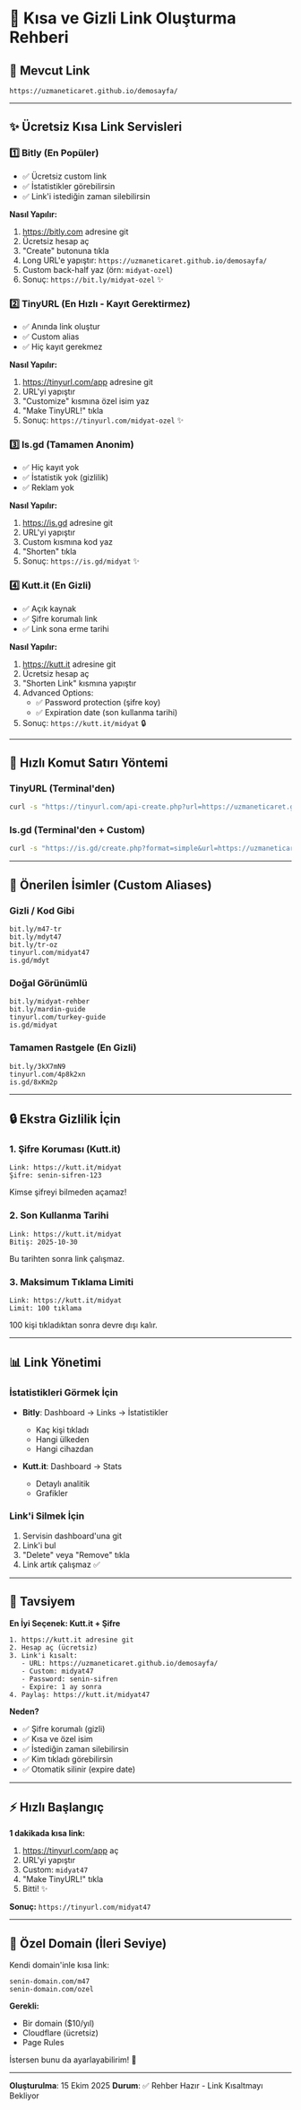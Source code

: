 # 🔗 Kısa ve Gizli Link Oluşturma Rehberi

## 🎯 Mevcut Link
```
https://uzmaneticaret.github.io/demosayfa/
```

---

## ✨ Ücretsiz Kısa Link Servisleri

### 1️⃣ **Bitly** (En Popüler)
- ✅ Ücretsiz custom link
- ✅ İstatistikler görebilirsin
- ✅ Link'i istediğin zaman silebilirsin

**Nasıl Yapılır:**
1. https://bitly.com adresine git
2. Ücretsiz hesap aç
3. "Create" butonuna tıkla
4. Long URL'e yapıştır: `https://uzmaneticaret.github.io/demosayfa/`
5. Custom back-half yaz (örn: `midyat-ozel`)
6. Sonuç: `https://bit.ly/midyat-ozel` ✨

### 2️⃣ **TinyURL** (En Hızlı - Kayıt Gerektirmez)
- ✅ Anında link oluştur
- ✅ Custom alias
- ✅ Hiç kayıt gerekmez

**Nasıl Yapılır:**
1. https://tinyurl.com/app adresine git
2. URL'yi yapıştır
3. "Customize" kısmına özel isim yaz
4. "Make TinyURL!" tıkla
5. Sonuç: `https://tinyurl.com/midyat-ozel` ✨

### 3️⃣ **Is.gd** (Tamamen Anonim)
- ✅ Hiç kayıt yok
- ✅ İstatistik yok (gizlilik)
- ✅ Reklam yok

**Nasıl Yapılır:**
1. https://is.gd adresine git
2. URL'yi yapıştır
3. Custom kısmına kod yaz
4. "Shorten" tıkla
5. Sonuç: `https://is.gd/midyat` ✨

### 4️⃣ **Kutt.it** (En Gizli)
- ✅ Açık kaynak
- ✅ Şifre korumalı link
- ✅ Link sona erme tarihi

**Nasıl Yapılır:**
1. https://kutt.it adresine git
2. Ücretsiz hesap aç
3. "Shorten Link" kısmına yapıştır
4. Advanced Options:
   - ✅ Password protection (şifre koy)
   - ✅ Expiration date (son kullanma tarihi)
5. Sonuç: `https://kutt.it/midyat` 🔒

---

## 🚀 Hızlı Komut Satırı Yöntemi

### TinyURL (Terminal'den)
```bash
curl -s "https://tinyurl.com/api-create.php?url=https://uzmaneticaret.github.io/demosayfa/"
```

### Is.gd (Terminal'den + Custom)
```bash
curl -s "https://is.gd/create.php?format=simple&url=https://uzmaneticaret.github.io/demosayfa/"
```

---

## 🎨 Önerilen İsimler (Custom Aliases)

### Gizli / Kod Gibi
```
bit.ly/m47-tr
bit.ly/mdyt47
bit.ly/tr-oz
tinyurl.com/midyat47
is.gd/mdyt
```

### Doğal Görünümlü
```
bit.ly/midyat-rehber
bit.ly/mardin-guide
tinyurl.com/turkey-guide
is.gd/midyat
```

### Tamamen Rastgele (En Gizli)
```
bit.ly/3kX7mN9
tinyurl.com/4p8k2xn
is.gd/8xKm2p
```

---

## 🔒 Ekstra Gizlilik İçin

### 1. Şifre Koruması (Kutt.it)
```
Link: https://kutt.it/midyat
Şifre: senin-sifren-123
```
Kimse şifreyi bilmeden açamaz!

### 2. Son Kullanma Tarihi
```
Link: https://kutt.it/midyat
Bitiş: 2025-10-30
```
Bu tarihten sonra link çalışmaz.

### 3. Maksimum Tıklama Limiti
```
Link: https://kutt.it/midyat
Limit: 100 tıklama
```
100 kişi tıkladıktan sonra devre dışı kalır.

---

## 📊 Link Yönetimi

### İstatistikleri Görmek İçin
- **Bitly**: Dashboard → Links → İstatistikler
  - Kaç kişi tıkladı
  - Hangi ülkeden
  - Hangi cihazdan

- **Kutt.it**: Dashboard → Stats
  - Detaylı analitik
  - Grafikler

### Link'i Silmek İçin
1. Servisin dashboard'una git
2. Link'i bul
3. "Delete" veya "Remove" tıkla
4. Link artık çalışmaz ✅

---

## 🎯 Tavsiyem

**En İyi Seçenek: Kutt.it + Şifre**

```
1. https://kutt.it adresine git
2. Hesap aç (ücretsiz)
3. Link'i kısalt:
   - URL: https://uzmaneticaret.github.io/demosayfa/
   - Custom: midyat47
   - Password: senin-sifren
   - Expire: 1 ay sonra
4. Paylaş: https://kutt.it/midyat47
```

**Neden?**
- ✅ Şifre korumalı (gizli)
- ✅ Kısa ve özel isim
- ✅ İstediğin zaman silebilirsin
- ✅ Kim tıkladı görebilirsin
- ✅ Otomatik silinir (expire date)

---

## ⚡ Hızlı Başlangıç

**1 dakikada kısa link:**

1. https://tinyurl.com/app aç
2. URL'yi yapıştır
3. Custom: `midyat47`
4. "Make TinyURL!" tıkla
5. Bitti! ✨

**Sonuç:** `https://tinyurl.com/midyat47`

---

## 🔧 Özel Domain (İleri Seviye)

Kendi domain'inle kısa link:

```
senin-domain.com/m47
senin-domain.com/ozel
```

**Gerekli:**
- Bir domain ($10/yıl)
- Cloudflare (ücretsiz)
- Page Rules

İstersen bunu da ayarlayabilirim! 🚀

---

**Oluşturulma**: 15 Ekim 2025
**Durum**: ✅ Rehber Hazır - Link Kısaltmayı Bekliyor
